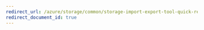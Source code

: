 ```yaml
---
redirect_url: /azure/storage/common/storage-import-export-tool-quick-reference-v1
redirect_document_id: true
---
```

